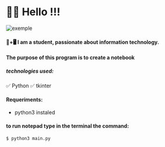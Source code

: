 # 👋😃 Hello !!!

![exemple](https://raw.githubusercontent.com/JhonatanRian/tk_notepad/main/exemple/tkinter-_online-video-cutter.com_.gif)

#### 📒+🖥 I am a student, passionate about information technology.

#### The purpose of this program is to create a notebook

##### technologies used:
✅ Python
✅ tkinter

#### Requeriments:
* python3 instaled

#### to run notepad type in the terminal the command:
~~~
$ python3 main.py
~~~
